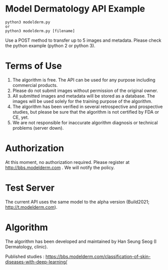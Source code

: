 # Model Dermatology API Example

<pre><code>python3 modelderm.py
or
python3 modelderm.py [filename]
</code></pre>

Use a POST method to transfer up to 5 images and metadata. Please check the python example (python 2 or python 3). 

# Terms of Use
1) The algorithm is free. The API can be used for any purpose including commercial products.
2) Please do not submit images without permission of the original owner. 
3) All submitted images and metadata will be stored as a database. The images will be used solely for the training purpose of the algorithm. 
4) The algorithm has been verified in several retrospective and prospective studies, but please be sure that the algorithm is not certified by FDA or CE, yet.
5) We are not responsible for inaccurate algorithm diagnosis or technical problems (server down).

# Authorization
At this moment, no authorization required. Please register at http://bbs.modelderm.com . We will notify the policy.

# Test Server
The current API uses the same model to the alpha version (Build2021; http://t.modelderm.com).

# Algorithm
The algorithm has been developed and maintained by Han Seung Seog (I Dermatology, clinic).

Published studies : https://bbs.modelderm.com/classification-of-skin-diseases-with-deep-learning/

